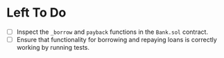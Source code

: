 # Left To Do

- [ ] Inspect the `_borrow` and `payback` functions in the `Bank.sol` contract.
- [ ] Ensure that functionality for borrowing and repaying loans is correctly working by running tests.